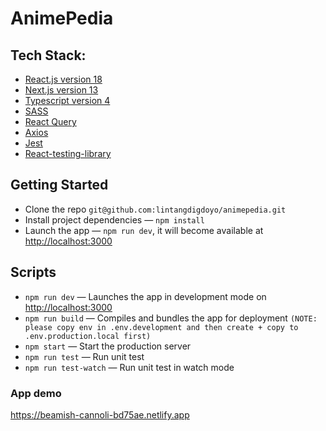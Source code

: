 # AnimePedia

## Tech Stack:
- [React.js version 18](https://reactjs.org/)
- [Next.js version 13](https://nextjs.org/)
- [Typescript version 4](https://www.typescriptlang.org/)
- [SASS](https://sass-lang.com/)
- [React Query](https://tanstack.com/query/v3/docs/react/overview)
- [Axios](https://axios-http.com/docs/intro)
- [Jest](https://jestjs.io/)
- [React-testing-library](https://testing-library.com/docs/react-testing-library/intro/)

## Getting Started
- Clone the repo `git@github.com:lintangdigdoyo/animepedia.git`
- Install project dependencies — `npm install`
- Launch the app — `npm run dev`, it will become available at [http://localhost:3000](http://localhost:3000/)

## Scripts
- `npm run dev` — Launches the app in development mode on [http://localhost:3000](http://localhost:3000/)
- `npm run build` — Compiles and bundles the app for deployment `(NOTE: please copy env in .env.development and then create + copy to .env.production.local first)`
- `npm start` — Start the production server
- `npm run test` — Run unit test
- `npm run test-watch` — Run unit test in watch mode

### App demo 
https://beamish-cannoli-bd75ae.netlify.app